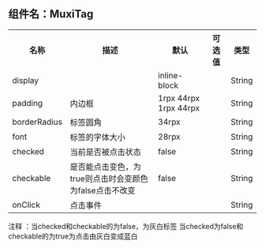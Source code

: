 ## 组件名：MuxiTag
<table>
  <tr>
    <th>名称</th>
    <th>描述</th>
    <th>默认</th>
    <th>可选值</th>
    <th>类型</th>
  </tr>
  <tr>
    <td>display</td>
    <td></td>
    <td>inline-block</td>
    <td></td>
    <td>String</td>
 </tr>
 <tr>
   <td>padding</td>
   <td>内边框</td>
   <td>1rpx 44rpx 1rpx 44rpx</td>
   <td></td>
   <td>String</td>
 </tr>
 <tr>
   <td>borderRadius</td>
   <td>标签圆角</td>
   <td>34rpx</td>
   <td></td>
   <td>String</td>
 </tr>
 <tr>
   <td>font</td>
   <td>标签的字体大小</td>
   <td>28rpx</td>
   <td></td>
   <td>String</td>
 </tr>
  <tr>
   <td>checked</td>
   <td>当前是否被点击状态</td>
   <td>false</td>
   <td></td>
   <td>String</td>
 </tr>
  <tr>
   <td>checkable</td>
   <td>是否能点击变色，为true则点击时会变颜色为false点击不改变</td>
   <td>false</td>
   <td></td>
   <td>String</td>
 </tr>
  <tr>
   <td>onClick</td>
   <td>点击事件</td>
   <td></td>
   <td></td>
   <td>String</td>
 </tr>
 </table>

 注释 ：当checked和checkable的为false，为灰白标签
       当checked为false和checkable的为true为点击由灰白变成蓝白

 